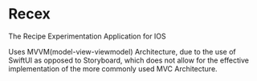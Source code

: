 # Recex
The Recipe Experimentation Application for IOS

Uses MVVM(model-view-viewmodel) Architecture, due to the use of SwiftUI as opposed to Storyboard, which does not allow for the effective implementation of the more commonly used MVC Architecture.
